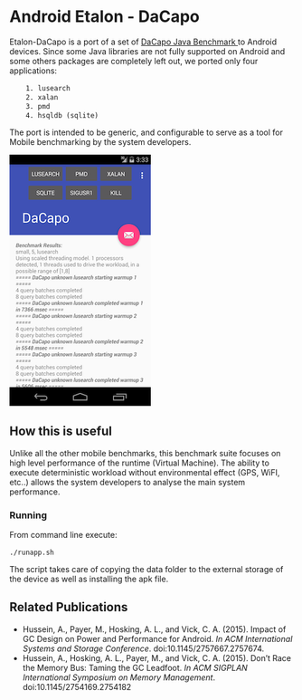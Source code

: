 # Android Etalon - DaCapo
Etalon-DaCapo is a port of a set of [DaCapo Java Benchmark ](http://www.dacapobench.org/) to Android devices.
Since some Java libraries are not fully supported on Android and some others packages are completely left out, we ported only four applications:

		1. lusearch
		2. xalan
		3. pmd
		4. hsqldb (sqlite)

The port is intended to be generic, and configurable to serve as a tool for Mobile benchmarking by the system developers.

![DaCapo Screenshot](screen_shot.png)

## How this is useful
Unlike all the other mobile benchmarks, this benchmark suite focuses on high level performance of the runtime (Virtual Machine).
The ability to execute deterministic workload without environmental effect (GPS, WiFI, etc..) allows the system developers to analyse the main system performance.

### Running
From command line execute: 

~~~shell
./runapp.sh
~~~

The script takes care of copying the data folder to the external storage of the device as well as installing the apk file.

## Related Publications

* Hussein, A., Payer, M., Hosking, A. L., and Vick, C. A. (2015). Impact of GC Design on Power and Performance for Android. *In ACM International Systems and Storage Conference*. doi:10.1145/2757667.2757674.
* Hussein, A., Hosking, A. L., Payer, M., and Vick, C. A. (2015). Don’t Race the Memory Bus: Taming the GC Leadfoot. *In ACM SIGPLAN International Symposium on Memory Management*. doi:10.1145/2754169.2754182